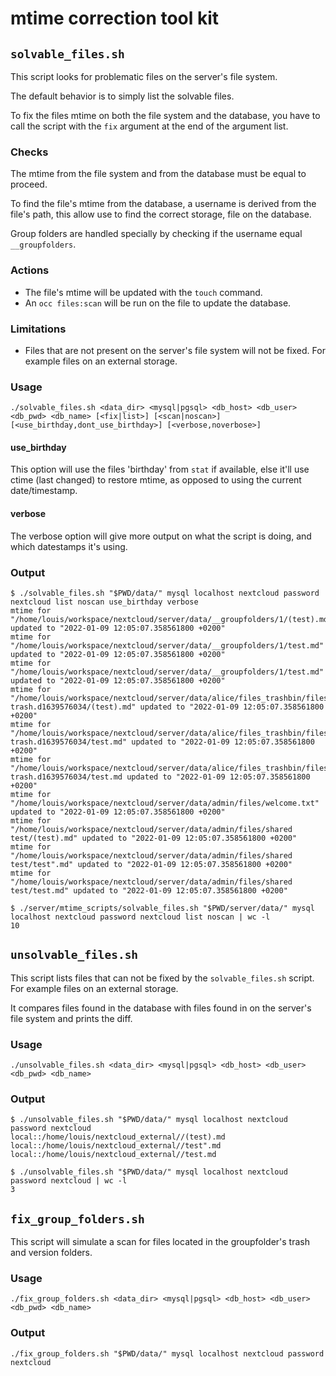 # mtime correction tool kit

## `solvable_files.sh`

This script looks for problematic files on the server's file system.

The default behavior is to simply list the solvable files.

To fix the files mtime on both the file system and the database, you have to call the script with the `fix` argument at the end of the argument list.

### Checks

The mtime from the file system and from the database must be equal to proceed.

To find the file's mtime from the database, a username is derived from the file's path, this allow use to find the correct storage, file on the database.

Group folders are handled specially by checking if the username equal `__groupfolders`.

### Actions

- The file's mtime will be updated with the `touch` command.
- An `occ files:scan` will be run on the file to update the database.

### Limitations

- Files that are not present on the server's file system will not be fixed. For example files on an external storage.

### Usage

```shell
./solvable_files.sh <data_dir> <mysql|pgsql> <db_host> <db_user> <db_pwd> <db_name> [<fix|list>] [<scan|noscan>] [<use_birthday,dont_use_birthday>] [<verbose,noverbose>]
```

#### use_birthday
This option will use the files 'birthday' from `stat` if available, else it'll use ctime (last changed) to restore mtime, as opposed to using the current date/timestamp.

#### verbose
The verbose option will give more output on what the script is doing, and which datestamps it's using.

### Output

```shell
$ ./solvable_files.sh "$PWD/data/" mysql localhost nextcloud password nextcloud list noscan use_birthday verbose
mtime for "/home/louis/workspace/nextcloud/server/data/__groupfolders/1/(test).md" updated to "2022-01-09 12:05:07.358561800 +0200"
mtime for "/home/louis/workspace/nextcloud/server/data/__groupfolders/1/test.md" updated to "2022-01-09 12:05:07.358561800 +0200"
mtime for "/home/louis/workspace/nextcloud/server/data/__groupfolders/1/test.md" updated to "2022-01-09 12:05:07.358561800 +0200"
mtime for "/home/louis/workspace/nextcloud/server/data/alice/files_trashbin/files/storage trash.d1639576034/(test).md" updated to "2022-01-09 12:05:07.358561800 +0200"
mtime for "/home/louis/workspace/nextcloud/server/data/alice/files_trashbin/files/storage trash.d1639576034/test.md" updated to "2022-01-09 12:05:07.358561800 +0200"
mtime for "/home/louis/workspace/nextcloud/server/data/alice/files_trashbin/files/storage trash.d1639576034/test.md updated to "2022-01-09 12:05:07.358561800 +0200"
mtime for "/home/louis/workspace/nextcloud/server/data/admin/files/welcome.txt" updated to "2022-01-09 12:05:07.358561800 +0200"
mtime for "/home/louis/workspace/nextcloud/server/data/admin/files/shared test/(test).md" updated to "2022-01-09 12:05:07.358561800 +0200"
mtime for "/home/louis/workspace/nextcloud/server/data/admin/files/shared test/test".md" updated to "2022-01-09 12:05:07.358561800 +0200"
mtime for "/home/louis/workspace/nextcloud/server/data/admin/files/shared test/test.md" updated to "2022-01-09 12:05:07.358561800 +0200"
```

```shell
$ ./server/mtime_scripts/solvable_files.sh "$PWD/server/data/" mysql localhost nextcloud password nextcloud list noscan | wc -l
10
```

## `unsolvable_files.sh`

This script lists files that can not be fixed by the `solvable_files.sh` script. For example files on an external storage.

It compares files found in the database with files found in on the server's file system and prints the diff.

### Usage

```shell
./unsolvable_files.sh <data_dir> <mysql|pgsql> <db_host> <db_user> <db_pwd> <db_name>
```

### Output

```shell
$ ./unsolvable_files.sh "$PWD/data/" mysql localhost nextcloud password nextcloud
local::/home/louis/nextcloud_external//(test).md
local::/home/louis/nextcloud_external//test".md
local::/home/louis/nextcloud_external//test.md
```

```shell
$ ./unsolvable_files.sh "$PWD/data/" mysql localhost nextcloud password nextcloud | wc -l
3
```

## `fix_group_folders.sh`

This script will simulate a scan for files located in the groupfolder's trash and version folders.

### Usage

```shell
./fix_group_folders.sh <data_dir> <mysql|pgsql> <db_host> <db_user> <db_pwd> <db_name>
```

### Output

```shell
./fix_group_folders.sh "$PWD/data/" mysql localhost nextcloud password nextcloud
```
